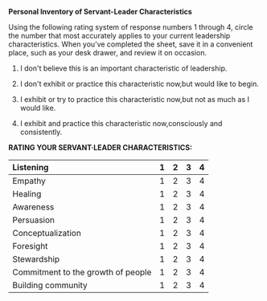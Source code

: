**Personal Inventory of Servant-Leader Characteristics**

Using the following rating system of response numbers 1 through 4, circle the number that most accurately applies to your current leadership characteristics. When you’ve completed the sheet, save it in a convenient place, such as your desk drawer, and review it on occasion.

1. I don't believe this is an important characteristic of leadership.

2. I don't exhibit or practice this characteristic now,but would like to begin.

3. I exhibit or try to practice this characteristic now,but not as much as I would like.

4. I exhibit and practice this characteristic now,consciously and consistently.

**RATING YOUR SERVANT·LEADER CHARACTERISTICS:**

| Listening | 1 | 2 | 3 | 4 |
| :--- | :--- | :--- | :--- | :--- |
| Empathy | 1 | 2 | 3 | 4 |
| Healing | 1 | 2 | 3 | 4 |
| Awareness | 1 | 2 | 3 | 4 |
| Persuasion | 1 | 2 | 3 | 4 |
| Conceptualization | 1 | 2 | 3 | 4 |
| Foresight | 1 | 2 | 3 | 4 |
| Stewardship | 1 | 2 | 3 | 4 |
| Commitment to the growth of people | 1 | 2 | 3 | 4 |
| Building community | 1 | 2 | 3 | 4 |

